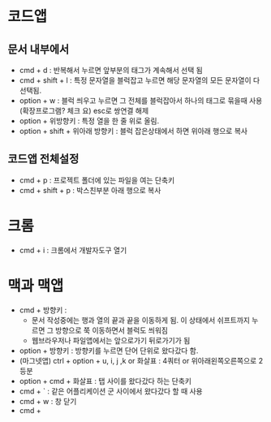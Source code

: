 # 코드앱

## 문서 내부에서

- cmd + d : 반복해서 누르면 앞부분의 태그가 계속해서 선택 됨
- cmd + shift + l : 특정 문자열을 블럭잡고 누르면 해당 문자열의 모든 문자열이 다 선택됨.
- option + w : 블럭 씌우고 누르면 그 전체를 블럭잡아서 하나의 태그로 묶을때 사용(확장프로그램? 체크 요) esc로 쌍연결 해제
- option + 위방향키 : 특정 열을 한 줄 위로 올림.
- option + shift + 위아래 방향키 : 블럭 잡은상태에서 하면 위아래 행으로 복사

## 코드앱 전체설정

- cmd + p : 프로젝트 폴더에 있는 파일을 여는 단축키
- cmd + shift + p : 박스친부분 아래 행으로 복사

# 크롬

- cmd + i : 크롬에서 개발자도구 열기

# 맥과 맥앱

- cmd + 방향키 :
  - 문서 작성중에는 행과 열의 끝과 끝을 이동하게 됨. 이 상태에서 쉬프트까지 누르면 그 방향으로 쭉 이동하면서 블럭도 씌워짐
  - 웹브라우저나 파일앱에서는 앞으로가기 뒤로가기가 됨
- option + 방향키 : 방향키를 누르면 단어 단위로 왔다갔다 함.
- (마그넷앱) ctrl + option + u, i, j ,k or 화살표 : 4쿼터 or 위아래왼쪽오른쪽으로 2등분
- option + cmd + 화살표 : 탭 사이를 왔다갔다 하는 단축키
- cmd + ` : 같은 어플리케이션 군 사이에서 왔다갔다 할 때 사용
- cmd + w : 창 닫기
- cmd +
